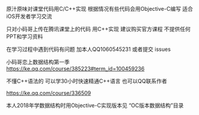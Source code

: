 
原汁原味对课堂代码用C/C++实现 根据情况有些代码会用Objective-C编写 适合iOS开发者学习交流 

只对小码哥上传在腾讯课堂上的代码 用C++实现 建议购买官方课程 不提供任何PPT和学习资料

在学习过程中遇到代码有问题 加本人QQ1060545231 或者提交 issues


小码哥恋上数据结构第一季
https://ke.qq.com/course/385223#term_id=100459236

不懂C++语法的 可以学30小时快速精通C++语言 也可以QQ联系作者

https://ke.qq.com/course/336509

本人2018年学数据结构时用Objective-C实现版本见 “OC版本数据结构”目录

